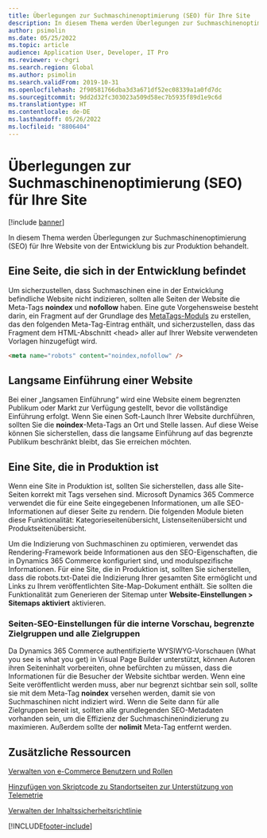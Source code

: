 ```yaml
---
title: Überlegungen zur Suchmaschinenoptimierung (SEO) für Ihre Site
description: In diesem Thema werden Überlegungen zur Suchmaschinenoptimierung (SEO) für Ihre Website von der Entwicklung bis zur Produktion behandelt.
author: psimolin
ms.date: 05/25/2022
ms.topic: article
audience: Application User, Developer, IT Pro
ms.reviewer: v-chgri
ms.search.region: Global
ms.author: psimolin
ms.search.validFrom: 2019-10-31
ms.openlocfilehash: 2f90581766dba3d3a671df52ec08339a1a0fd7dc
ms.sourcegitcommit: 9dd2d32fc303023a509d58ec7b5935f89d1e9c6d
ms.translationtype: HT
ms.contentlocale: de-DE
ms.lasthandoff: 05/26/2022
ms.locfileid: "8806404"
---
```

# <a name="search-engine-optimization-seo-considerations-for-your-site"></a>Überlegungen zur Suchmaschinenoptimierung (SEO) für Ihre Site


[!include [banner](includes/banner.md)]

In diesem Thema werden Überlegungen zur Suchmaschinenoptimierung (SEO) für Ihre Website von der Entwicklung bis zur Produktion behandelt.

## <a name="a-site-that-is-under-development"></a>Eine Seite, die sich in der Entwicklung befindet

Um sicherzustellen, dass Suchmaschinen eine in der Entwicklung befindliche Website nicht indizieren, sollten alle Seiten der Website die Meta-Tags **noindex** und **nofollow** haben. Eine gute Vorgehensweise besteht darin, ein Fragment auf der Grundlage des [MetaTags-Moduls](metatags-module.md) zu erstellen, das den folgenden Meta-Tag-Eintrag enthält, und sicherzustellen, dass das Fragment dem HTML-Abschnitt \<head\> aller auf Ihrer Website verwendeten Vorlagen hinzugefügt wird.

```html
<meta name="robots" content="noindex,nofollow" /> 
```

## <a name="soft-launch-of-a-site"></a>Langsame Einführung einer Website

Bei einer „langsamen Einführung“ wird eine Website einem begrenzten Publikum oder Markt zur Verfügung gestellt, bevor die vollständige Einführung erfolgt. Wenn Sie einen Soft-Launch Ihrer Website durchführen, sollten Sie die **noindex**-Meta-Tags an Ort und Stelle lassen. Auf diese Weise können Sie sicherstellen, dass die langsame Einführung auf das begrenzte Publikum beschränkt bleibt, das Sie erreichen möchten.

## <a name="a-site-that-is-in-production"></a>Eine Site, die in Produktion ist

Wenn eine Site in Produktion ist, sollten Sie sicherstellen, dass alle Site-Seiten korrekt mit Tags versehen sind. Microsoft Dynamics 365 Commerce verwendet die für eine Seite eingegebenen Informationen, um alle SEO-Informationen auf dieser Seite zu rendern. Die folgenden Module bieten diese Funktionalität: Kategorieseitenübersicht, Listenseitenübersicht und Produktseitenübersicht.

Um die Indizierung von Suchmaschinen zu optimieren, verwendet das Rendering-Framework beide Informationen aus den SEO-Eigenschaften, die in Dynamics 365 Commerce konfiguriert sind, und modulspezifische Informationen. Für eine Site, die in Produktion ist, sollten Sie sicherstellen, dass die robots.txt-Datei die Indizierung Ihrer gesamten Site ermöglicht und Links zu Ihrem veröffentlichten Site-Map-Dokument enthält. Sie sollten die Funktionalität zum Generieren der Sitemap unter **Website-Einstellungen \> Sitemaps aktiviert** aktivieren.

### <a name="page-seo-settings-for-internal-preview-limited-audiences-and-all-audiences"></a>Seiten-SEO-Einstellungen für die interne Vorschau, begrenzte Zielgruppen und alle Zielgruppen

Da Dynamics 365 Commerce authentifizierte WYSIWYG-Vorschauen (What you see is what you get) in Visual Page Builder unterstützt, können Autoren ihren Seiteninhalt vorbereiten, ohne befürchten zu müssen, dass die Informationen für die Besucher der Website sichtbar werden. Wenn eine Seite veröffentlicht werden muss, aber nur begrenzt sichtbar sein soll, sollte sie mit dem Meta-Tag **noindex** versehen werden, damit sie von Suchmaschinen nicht indiziert wird. Wenn die Seite dann für alle Zielgruppen bereit ist, sollten alle grundlegenden SEO-Metadaten vorhanden sein, um die Effizienz der Suchmaschinenindizierung zu maximieren. Außerdem sollte der **nolimit** Meta-Tag entfernt werden.

## <a name="additional-resources"></a>Zusätzliche Ressourcen

[Verwalten von e-Commerce Benutzern und Rollen](manage-ecommerce-users-roles.md)

[Hinzufügen von Skriptcode zu Standortseiten zur Unterstützung von Telemetrie](add-telemetry.md)

[Verwalten der Inhaltssicherheitsrichtlinie](manage-csp.md)


[!INCLUDE[footer-include](../includes/footer-banner.md)]
